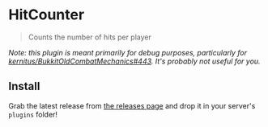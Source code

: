 # HitCounter

> Counts the number of hits per player

_Note: this plugin is meant primarily for debug purposes, particularly for [kernitus/BukkitOldCombatMechanics#443](https://github.com/kernitus/BukkitOldCombatMechanics/issues/443). It's probably not useful for you._

## Install

Grab the latest release from [the releases page](https://github.com/Rayzr522/HitCounter/releases) and drop it in your server's `plugins` folder!
